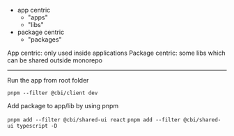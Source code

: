 - app centric
  - "apps"
  - "libs"
- package centric
  - "packages"

App centric: only used inside applications
Package centric: some libs which can be shared outside monorepo

---

Run the app from root folder

`pnpm --filter @cbi/client dev`

Add package to app/lib by using pnpm

`pnpm add --filter @cbi/shared-ui react`
`pnpm add --filter @cbi/shared-ui typescript -D`
